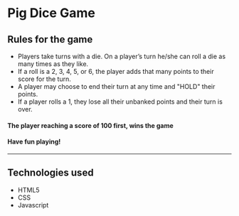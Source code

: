 # Pig Dice Game

## Rules for the game

- Players take turns with a die.
  On a player’s turn he/she can roll a die as many times as they like.
- If a roll is a 2, 3, 4, 5, or 6, the player adds that many points to their score for the turn.
- A player may choose to end their turn at any time and "HOLD" their points.
- If a player rolls a 1, they lose all their unbanked points and their turn is over.

#### The player reaching a score of 100 first, wins the game

#### Have fun playing!

---

## **Technologies used**

- HTML5
- CSS
- Javascript
